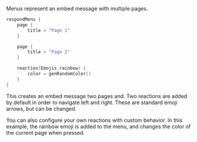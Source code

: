 Menus represent an embed message with multiple pages.

```kotlin
respondMenu {
    page {
        title = "Page 1"
    }

    page {
        title = "Page 2"
    }

    reaction(Emojis.rainbow) {
        color = genRandomColor()
    }
}
```

This creates an embed message two pages and. Two reactions are added by default in order to navigate left and right. These are standard emoji arrows, but can be changed.

You can also configure your own reactions with custom behavior. In this example, the rainbow emoji is added to the menu, and changes the color of the current page when pressed.
